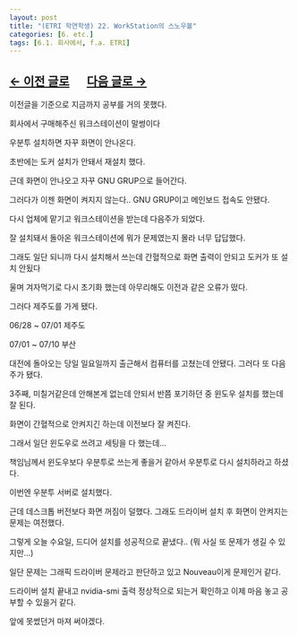 ```yaml
---
layout: post
title: "(ETRI 학연학생) 22. WorkStation의 스노우볼"
categories: [6. etc.]
tags: [6.1. 회사에서, f.a. ETRI]
---
```


## [←  이전 글로](https://maizer2.github.io/6.%20etc2022/2022/06/22/(ETRI-학연학생)-21.-final-exam-end.html) 　 [다음 글로 →](https://maizer2.github.io/6.%20etc2022/2022/07/06/(ETRI-학연학생)-23.-Jeju-Conference.html)

이전글을 기준으로 지금까지 공부를 거의 못했다.

회사에서 구매해주신 워크스테이션이 말썽이다

우분투 설치하면 자꾸 화면이 안나온다.

초반에는 도커 설치가 안돼서 재설치 했다.

근데 화면이 안나오고 자꾸 GNU GRUP으로 들어간다.

그러다가 이젠 화면이 켜지지 않는다.. GNU GRUP이고 메인보드 접속도 안됐다.

다시 업체에 맡기고 워크스테이션을 받는데 다음주가 되었다.

잘 설치돼서 돌아온 워크스테이션에 뭐가 문제였는지 몰라 너무 답답했다.

그래도 일단 되니까 다시 설치해서 쓰는데 간혈적으로 화면 출력이 안되고 도커가 또 설치 안됬다

울며 겨자먹기로 다시 초기화 했는데 아무리해도 이전과 같은 오류가 떴다.

그러다 제주도를 가게 됐다.

06/28 ~ 07/01 제주도

07/01 ~ 07/10 부산

대전에 돌아오는 당일 일요일까지 출근해서 컴퓨터를 고쳤는데 안됐다. 그러다 또 다음주가 됐다.

3주째, 미칠거같은데 안해본게 없는데 안되서 반쯤 포기하던 중 윈도우 설치를 했는데 잘 된다.

화면이 간혈적으로 안켜지긴 하는데 이전보다 잘 켜진다.

그래서 일단 윈도우로 쓰려고 세팅을 다 했는데...

책임님께서 윈도우보다 우분투로 쓰는게 좋을거 같아서 우분투로 다시 설치하라고 하셨다.

이번엔 우분투 서버로 설치했다.

근데 데스크톱 버전보다 화면 꺼짐이 덜했다. 그래도 드라이버 설치 후 화면이 안켜지는 문제는 여전했다.

그렇게 오늘 수요일, 드디어 설치를 성공적으로 끝냈다.. (뭐 사실 또 문제가 생길 수 있지만...)

일단 문제는 그래픽 드라이버 문제라고 판단하고 있고 Nouveau이게 문제인거 같다.

드라이버 설치 끝내고 nvidia-smi 출력 정상적으로 되는거 확인하고 이제 마음 놓고 공부할 수 있을거 같다.

앞에 못썼던거 마져 써야겠다.